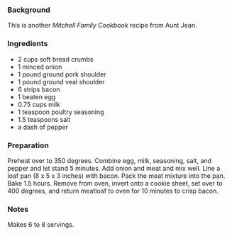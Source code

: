 <!--
title: Best meat loaf ever
created: 25 February 2005 - 8:35 am
updated: 25 February 2005 - 8:35 am
tags: recipes
-->

### Background ###

This is another _Mitchell Family Cookbook_ recipe from Aunt Jean.

### Ingredients ###

* 2 cups soft bread crumbs
* 1 minced onion
* 1 pound ground pork shoulder
* 1 pound ground veal shoulder
* 6 strips bacon
* 1 beaten egg
* 0.75 cups milk
* 1 teaspoon poultry seasoning
* 1.5 teaspoons salt
* a dash of pepper

### Preparation ###

Preheat over to 350 degrees. Combine egg, milk, seasoning, salt, and pepper and let stand 5 minutes. Add onion and meat and mix well. Line a loaf pan (8 x 5 x 3 inches) with bacon. Pack the meat mixture into the pan. Bake 1.5 hours. Remove from oven, invert onto a cookie sheet, set over to 400 degrees, and return meatloaf to oven for 10 minutes to crisp bacon.

### Notes ###

Makes 6 to 8 servings.
